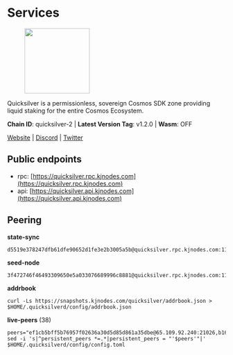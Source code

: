 # Services

<figure><img src="https://raw.githubusercontent.com/kj89/testnet_manuals/main/pingpub/logos/quicksilver.png" width="150" alt=""><figcaption></figcaption></figure>

Quicksilver is a permissionless, sovereign Cosmos SDK zone providing liquid staking for the entire Cosmos Ecosystem.

**Chain ID**: quicksilver-2 | **Latest Version Tag**: v1.2.0 | **Wasm**: OFF

[Website](https://quicksilver.zone) | [Discord](https://discord.gg/quicksilverprotocol) | [Twitter](https://twitter.com/quicksilverzone)


## Public endpoints

* rpc: [https://quicksilver.rpc.kjnodes.com](https://quicksilver.rpc.kjnodes.com)
* api: [https://quicksilver.api.kjnodes.com](https://quicksilver.api.kjnodes.com)

## Peering

**state-sync**

```
d5519e378247dfb61dfe90652d1fe3e2b3005a5b@quicksilver.rpc.kjnodes.com:11656
```

**seed-node**

```
3f472746f46493309650e5a033076689996c8881@quicksilver.rpc.kjnodes.com:11659
```

**addrbook**
```
curl -Ls https://snapshots.kjnodes.com/quicksilver/addrbook.json > $HOME/.quicksilverd/config/addrbook.json
```

**live-peers** (38)
```
peers="ef1cb5bff5b76957f02636a30d5d85d861a35dbe@65.109.92.240:21026,b1626f67828ab29fb427e28511aeed68d2183fac@148.72.153.180:26656,4fe29b9b138301ecc0906fe909a833952983d277@65.21.89.54:26654,58fe3a7b075e7302f8b46b8171a0aa19ff4a427a@65.108.195.29:31126,93593a7315477ecc0d0d072aac87fa7630ab6b2b@95.217.122.80:22656,c3ec2daba16e457ca5117079f34ff49e99e7572d@65.109.94.221:35656,86a3341837303b5547aa056750916392847bbc46@65.109.30.197:29656,3308d9078fcca016fbd8dc8f3b19666326f41a6f@138.201.121.185:26672,9bd2b7e39fb0d823402f22c90e3000fdf3cd05bf@88.99.104.180:26656,43b97f492bf47b455b7b275c396b1840f4eb336d@142.132.139.101:26656,6785dbb8a0138600e0e0faaa77baa375451b38bb@162.55.132.48:15620,185f80586290dcd53db67ebc2da1e146e291bcd6@148.251.13.186:11156,5fa47201aa5208c30982b6f9d8ca44222d256fc5@51.91.70.90:48656,b4bcce87121963e1e97619dc135f2eb1a9fd5dfc@88.198.32.17:36656,0a3860f9d3c27b34910fe8660240ae55699b55c2@84.244.95.245:26656,3a5d0b97feb595375c24665dcf17d793be129e8b@51.89.155.2:28656,4aa307d4ce413837a3da019e966d8115fb4c1467@198.244.229.218:26656,ebafaa0d0087ecfc785b095d6a91a67a12eecd80@5.9.100.25:26656,ae353518e6009eb48d80ccf6a006a9644e9dd309@146.19.24.101:26656,1fa96b3e411a4ec5c6dd54389b6e7dff034f45c9@91.223.3.188:26656,8b7b58ba8850175fea561851a2d525bdb0076c8d@206.72.198.246:26656,4de2811fd20d33110daf62223975beccecbe55a0@15.235.114.195:26656,0865ef3e5a613f75f17a0092bd47e71d8c171124@51.222.44.116:15656,271419d3eb3878c902ebb0064490ad702d9d067f@144.76.145.150:26656,d9bfa29e0cf9c4ce0cc9c26d98e5d97228f93b0b@65.109.88.38:11656,176d56747476b21d30e0b5ed356a5955bc5b9cab@141.95.65.73:11156,28ebd43e8c888ed069165fa035e101ae6fd7955e@139.162.191.246:26656,0f941cf7dd4739264cfe2d39618716f7e63f985c@199.217.117.78:26656,0c1d930abb6561cab37b9df5bc6af285e311ab0f@65.108.109.240:26656,e0604aa63b2b483bdb7f3ffba80a91803080bff8@62.171.183.214:26656,9bb9b69768308bbaf2edc092a4b6cea76490422a@188.165.221.155:30572,cbc2c7a7cd39750abee0dcd5dd2832feddbde20e@50.21.173.76:26656,bbb6a02a90ef98975525d9bd7137511e18edddc1@141.95.99.81:26656,c8b01e6700d048b1aae34d76f5c56511b2a90ab1@57.128.133.24:26656,e3f8ffcdcf2f7e15a702ee72a87d4a48ab206057@148.72.153.85:26656,1be3e5e90749396a3c2a07584a7c07337983d042@95.214.53.46:56656,f73b2b887e7d1c01a3d753db359a0058e634e767@65.108.201.154:2090,64112911cda67dd6566763c49bddadfee2631bd1@188.165.205.120:11656"
sed -i 's|^persistent_peers *=.*|persistent_peers = "'$peers'"|' $HOME/.quicksilverd/config/config.toml
```
